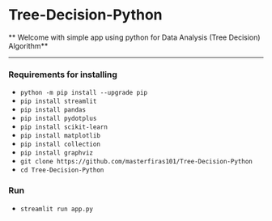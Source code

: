 # Tree-Decision-Python
** Welcome with simple app using python for Data Analysis (Tree Decision) Algorithm**





---
### Requirements for installing
* `python -m pip install --upgrade pip`
* `pip install streamlit`
* `pip install pandas`
* `pip install pydotplus`
* `pip install scikit-learn`
* `pip install matplotlib`
* `pip install collection`
* `pip install graphviz`
* `git clone https://github.com/masterfiras101/Tree-Decision-Python`
* `cd Tree-Decision-Python `
  
### Run 
* `streamlit run app.py`


